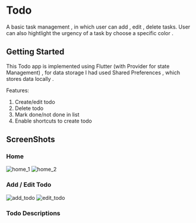 # Todo
A basic task management , in which user can add , edit , delete tasks. User can also hightlight the urgency of a task by choose a specific color .

## Getting Started
This Todo app is implemented using Flutter (with Provider for state Management) , for data storage I had used Shared Preferences , which stores data locally .

Features:

 1. Create/edit todo
 2. Delete todo 
 3. Mark done/not done in list
 4. Enable shortcuts to create todo

## ScreenShots

### Home
![home_1](https://drive.google.com/file/d/1jGVDZ0Q7Lj4lzp-98_tPffxouJ_pkPki/view?usp=sharing)
![home_2](https://drive.google.com/file/d/1XBB-aadmcbZ_MwLlHfr2E-FaS10BqbiP/view?usp=sharing)

### Add / Edit Todo
![add_todo](https://drive.google.com/file/d/10el5nlrGXADHoZ2eRmdB4HgNGppPui20/view?usp=sharing)
![edit_todo](https://drive.google.com/file/d/1FC8xm7OCc2n3nGo_2Ymj2p27gwWBxNyu/view?usp=sharing)

### Todo Descriptions


